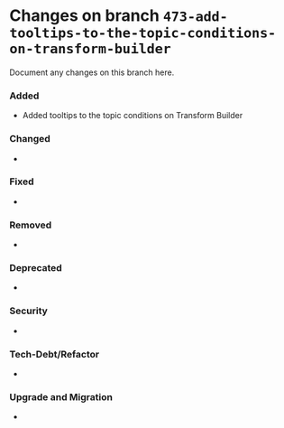 # Changes on branch `473-add-tooltips-to-the-topic-conditions-on-transform-builder`
Document any changes on this branch here.
### Added
- Added tooltips to the topic conditions on Transform Builder

### Changed
- 

### Fixed
- 

### Removed
- 

### Deprecated
- 

### Security
- 

### Tech-Debt/Refactor
- 

### Upgrade and Migration
- 
